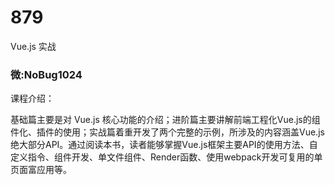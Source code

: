 # 879
Vue.js 实战
### 微:NoBug1024 


课程介绍：

基础篇主要是对 Vue.js 核心功能的介绍；进阶篇主要讲解前端工程化Vue.js的组件化、插件的使用；实战篇着重开发了两个完整的示例，所涉及的内容涵盖Vue.js绝大部分API。通过阅读本书，读者能够掌握Vue.js框架主要API的使用方法、自定义指令、组件开发、单文件组件、Render函数、使用webpack开发可复用的单页面富应用等。
